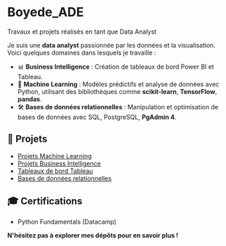 # Boyede_ADE
Travaux et projets réalisés en tant que Data Analyst

Je suis une **data analyst** passionnée par les données et la visualisation. Voici quelques domaines dans lesquels je travaille :
- 📊 **Business Intelligence** : Création de tableaux de bord Power BI et Tableau.
- 🤖 **Machine Learning** : Modèles prédictifs et analyse de données avec Python, utilisant des bibliothèques comme **scikit-learn**, **TensorFlow**, **pandas**.
- 🛠️ **Bases de données relationnelles** : Manipulation et optimisation de bases de données avec SQL, PostgreSQL, **PgAdmin 4**.

## 🌟 Projets
- [Projets Machine Learning](#)  
- [Projets Business Intelligence](#)  
- [Tableaux de bord Tableau](#)  
- [Bases de données relationnelles](#)

## 🎓 Certifications
- Python Fundamentals (Datacamp)  

**N'hésitez pas à explorer mes dépôts pour en savoir plus !**
